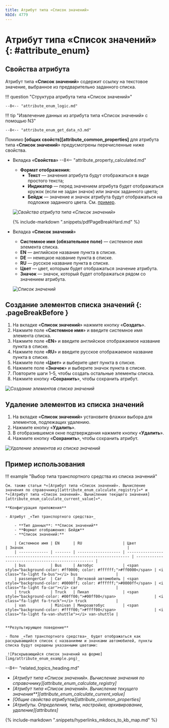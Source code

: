 ```yaml
---
title: Атрибут типа «Список значений»
kbId: 4779
---
```


# Атрибут типа «Список значений» {: #attribute_enum}

## Свойства атрибута

Атрибут типа «**Список значений**» содержит ссылку на текстовое значение, выбранное из предварительно заданного списка.

!!! question "Структура атрибута типа «Список значений»"

    --8<-- "attribute_enum_logic.md"

!!! tip "Извлечение данных из атрибута типа «Список значений» с помощью N3"

    --8<-- "attribute_enum_get_data_n3.md"

Помимо **[общих свойств][attribute_common_properties]** для атрибута типа «**Список значений**» предусмотрены перечисленные ниже свойства.

- Вкладка «**Свойства**»
    --8<-- "attribute_property_calculated.md"
    - **Формат отображения:**
        - **Текст** — значения атрибута будут отображаться в виде простого текста;
        - **Индикатор** — перед значением атрибута будет отображаться кружок (если не задан значок) или значок заданного цвета;
        - **Бейдж** — значение и значок атрибута будут отображаться на подложке заданного цвета. См. [пример](#пример-использования).

    _![Свойства атрибута типа «Список значений»](attribute_enum_properties.png)_

    {% include-markdown ".snippets/pdfPageBreakHard.md" %}

- Вкладка «**Список значений**»
    - **Системное имя** **(обязательное поле)** — системное имя элемента списка.
    - **EN** — английское название пункта в списке.
    - **DE** — немецкое название пункта в списке.
    - **RU** — русское название пункта в списке.
    - **Цвет** — цвет, которым будет отображаться значение атрибута.
    - **Значок** — значок, который будет отображаться рядом со значением атрибута.

    _![Список значений](attribute_enum_properties_value_list_tab.png)_

## Создание элементов списка значений {: .pageBreakBefore }

1. На вкладке «**Список значений**» нажмите кнопку «**Создать**».
2. Нажмите поле «**Системное имя**» и введите системное имя элемента списка.
3. Нажмите поле «**EN**» и введите английское отображаемое название пункта в списке.
4. Нажмите поле «**RU**» и введите русское отображаемое название пункта в списке.
5. Нажмите поле «**Цвет**» и выберите цвет пункта в списке.
6. Нажмите поле «**Значок**» и выберите значок пункта в списке.
7. Повторите шаги 1–5, чтобы создать остальные элементы списка.
8. Нажмите кнопку «**Сохранить**», чтобы сохранить атрибут.

_![Создание элементов списка значений](attribute_enum_create_value_list.png)_

## Удаление элементов из списка значений

1. На вкладке «**Список значений**» установите флажки выбора для элементов, подлежащих удалению.
2. Нажмите кнопку «**Удалить**».
3. В отобразившемся окне подтверждения нажмите кнопку «**Удалить**».
4. Нажмите кнопку «**Сохранить**», чтобы сохранить атрибут.

_![Удаление элементов из списка значений](attribute_enum_delete_values.png)_

## Пример использования

!!! example "Выбор типа транспортного средства из списка значений"

    См. также статьи *«[Атрибут типа «Список значений». Вычисление значения по справочнику][attribute_enum_calculate_registry]»* и *«[Атрибут типа «Список значений». Вычисление текущего значения][attribute_enum_calculate_current_value]»*.

    **Конфигурация приложения**

    - Атрибут _«Тип транспортного средства»_

        - **Тип данных**: **Список значений**
        - **Формат отображения: Бейдж**
        - **Список значений:**

        | Системное имя | EN      | RU                  | Цвет                                                                    | Значок                                              |
        | ------------- | ------- | ------------------- | ----------------------------------------------------------------------- | --------------------------------------------------- |
        | bus           | Bus     | Автобус             | <span style="background-color: #ff0000; color: #ffffff;">#ff0000</span> | <i class="fa-light fa-bus">‌</i> bus                 |
        | passengerCar  | Car     | Легковой автомобиль | <span style="background-color: #0000ff; color: #ffffff;">#0000ff</span> | <i class="fa-light fa-car">‌</i> car                 |
        | truck         | Truck   | Пикап               | <span style="background-color: #00ff00;">#00ff00</span>                 | <i class="fa-light fa-truck">‌</i> truck             |
        | van           | Minivan | Микроавтобус        | <span style="background-color: #ffff00;">#ffff00</span>                 | <i class="fa-light fa-van-shuttle">‌</i> van-shuttle |


    **Результирующее поведение**

    - Поле _«Тип транспортного средства»_ будет отображаться как раскрывающийся список с названиями и значками автомобилей, пункты списка будут окрашены указанными цветами:

    _![Раскрывающийся список значений на форме](img/attribute_enum_example.png)_

<div class="relatedTopics" markdown="block">

--8<-- "related_topics_heading.md"

- _[Атрибут типа «Список значений». Вычисление значения по справочнику][attribute_enum_calculate_registry]_
- _[Атрибут типа «Список значений». Вычисление текущего значения**][attribute_enum_calculate_current_value]_
- _[Общие свойства атрибутов][attribute_common_properties]_
- _[Атрибуты. Определения, типы, настройка, архивирование, удаление][attributes]_

</div>
{% include-markdown ".snippets/hyperlinks_mkdocs_to_kb_map.md" %}
